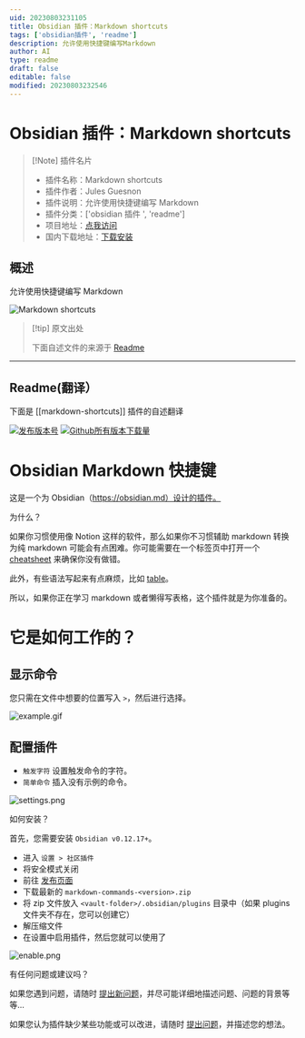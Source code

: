```yaml
---
uid: 20230803231105
title: Obsidian 插件：Markdown shortcuts
tags: ['obsidian插件', 'readme']
description: 允许使用快捷键编写Markdown
author: AI
type: readme
draft: false
editable: false
modified: 20230803232546
---
```


# Obsidian 插件：Markdown shortcuts

> [!Note] 插件名片
> - 插件名称：Markdown shortcuts
> - 插件作者：Jules Guesnon
> - 插件说明：允许使用快捷键编写 Markdown
> - 插件分类：['obsidian 插件 ', 'readme']
> - 项目地址：[点我访问](https://github.com/JulesGuesnon/obsidian-markdown-shortcuts)
> - 国内下载地址：[下载安装](https://pkmer.cn/products/plugin/pluginMarket/?markdown-shortcuts)

## 概述

允许使用快捷键编写 Markdown

![Markdown shortcuts](https://cdn.pkmer.cn/covers/markdown-shortcuts.gif!pkmer)

> [!tip] 原文出处
>
>下面自述文件的来源于 [Readme](https://ghproxy.net/https://raw.githubusercontent.com/JulesGuesnon/obsidian-markdown-shortcuts/master/README.md)
>

---

## Readme(翻译）

下面是 [[markdown-shortcuts]] 插件的自述翻译

[![发布版本号](https://img.shields.io/github/release/JulesGuesnon/obsidian-markdown-commands.svg)](https://GitHub.com/Naereen/StrapDown.js/releases/) [![Github所有版本下载量](https://img.shields.io/github/downloads/JulesGuesnon/obsidian-markdown-commands/total.svg)](https://GitHub.com/Naereen/StrapDown.js/releases/)

# Obsidian Markdown 快捷键

这是一个为 Obsidian（<https://obsidian.md）设计的插件。>

为什么？

如果你习惯使用像 Notion 这样的软件，那么如果你不习惯辅助 markdown 转换为纯 markdown 可能会有点困难。你可能需要在一个标签页中打开一个 [cheatsheet](https://www.markdownguide.org/cheat-sheet/) 来确保你没有做错。

此外，有些语法写起来有点麻烦，比如 [table](https://www.markdownguide.org/cheat-sheet/#extended-syntax)。

所以，如果你正在学习 markdown 或者懒得写表格，这个插件就是为你准备的。

# 它是如何工作的？

## 显示命令

您只需在文件中想要的位置写入 `>`，然后进行选择。

![example.gif](./images/example.gif)

## 配置插件

- `触发字符` 设置触发命令的字符。
- `简单命令` 插入没有示例的命令。

![settings.png](./images/settings.png)

如何安装？

首先，您需要安装 `Obsidian v0.12.17+`。

- 进入 `设置 > 社区插件`
- 将安全模式关闭
- 前往 [发布页面](https://github.com/JulesGuesnon/obsidian-markdown-commands/releases)
- 下载最新的 `markdown-commands-<version>.zip`
- 将 zip 文件放入 `<vault-folder>/.obsidian/plugins` 目录中（如果 plugins 文件夹不存在，您可以创建它）
- 解压缩文件
- 在设置中启用插件，然后您就可以使用了

![enable.png](./images/enable.png)

有任何问题或建议吗？

如果您遇到问题，请随时 [提出新问题](https://github.com/JulesGuesnon/obsidian-markdown-commands/issues/new)，并尽可能详细地描述问题、问题的背景等等...

如果您认为插件缺少某些功能或可以改进，请随时 [提出问题](https://github.com/JulesGuesnon/obsidian-markdown-commands/issues/new)，并描述您的想法。

